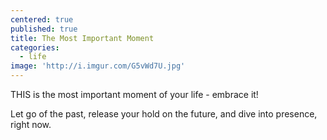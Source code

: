 ```yaml
---
centered: true
published: true
title: The Most Important Moment
categories:
  - life
image: 'http://i.imgur.com/G5vWd7U.jpg'
---
```

THIS 
is the most important moment 
of your life -
embrace it!

Let go of the past,
release your hold on the future,
and dive into presence,
right now.

